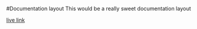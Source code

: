 #Documentation layout
This would be a really sweet documentation layout

[live link](http://kaitlynhova.github.io/3dr_dronekit-layout/)
